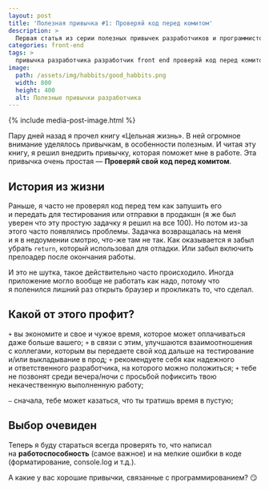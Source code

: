 ```yaml
---
layout: post
title: 'Полезная привычка #1: Проверяй код перед комитом'
description: >
  Первая статья из серии полезных привычек разработчиков и программистов: Проверяй свой код перед комитом.
categories: front-end
tags: >
  привычка разработчика разработчик front end проверяй код перед комитом программиста
image:
  path: /assets/img/habbits/good_habbits.png
  width: 800
  height: 400
  alt: Полезные привычки разработчика
---
```


{% include media-post-image.html %}

Пару дней назад я прочел книгу «Цельная жизнь». В ней огромное внимание уделялось привычкам, в особенности полезным. И читая эту книгу, я решил внедрить привычку, которая поможет мне в работе. Эта привычка очень простая — **Проверяй свой код перед комитом**.


## История из жизни

Раньше, я часто не проверял код перед тем как запушить его и передать для тестирования или отправки в продакшн (я же был уверен что эту простую задачку я решил на все 100). Но потом из-за этого часто появлялись проблемы. Задачка возвращалась на меня и я в недоумении смотрю, что-же там не так. Как оказывается я забыл убрать `return`, который использовал для отладки. Или забыл включить прелоадер после окончания работы.

И это не шутка, такое действительно часто происходило. Иногда приложение могло вообще не работать как надо, потому что я поленился лишний раз открыть браузер и прокликать то, что сделал.

## Какой от этого профит?

`+` вы экономите и свое и чужое время, которое может оплачиваться даже больше вашего;
`+` в связи с этим, улучшаются взаимоотношения с коллегами, которым вы передаете свой код дальше на тестирование и/или выкладывание в прод;
`+` рекомендуете себя как надежного и ответственного разработчика, на которого можно положиться;
`+` тебе не позвонят среди вечера/ночи c просьбой пофиксить твою некачественную выполненную работу;


`–` сначала, тебе может казаться, что ты тратишь время в пустую;


## Выбор очевиден

Теперь я буду стараться всегда проверять то, что написал на **работоспособность** (самое важное) и на мелкие ошибки в коде (форматирование, console.log и т.д.).

А какие у вас хорошие привычки, связанные с программированием? 😏
